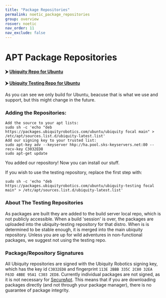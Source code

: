 ```yaml
---
title: "Package Repositories"
permalink: noetic_package_repositories
group: overview
rosver: noetic
nav_order: 11
nav_exclude: false
---
```


# APT Package Repositories

#### ⮞ [Ubiquity Repo for Ubuntu](https://packages.ubiquityrobotics.com/ubuntu/ubiquity)


#### ⮞ [Ubiquity Testing Repo for Ubuntu](https://packages.ubiquityrobotics.com/ubuntu/ubiquity-testing)

As you can see we only build for Ubuntu, beacuse that is what we use and support, but this might change in the future.

### Adding the Repositories:

    Add the source to your apt lists:
    sudo sh -c 'echo "deb https://packages.ubiquityrobotics.com/ubuntu/ubiquity focal main" > /etc/apt/sources.list.d/ubiquity-latest.list'
    Add our signing key to your trusted list:
    sudo apt-key adv --keyserver hkp://ha.pool.sks-keyservers.net:80 --recv-key C3032ED8
    sudo apt-get update
    
You added our repository! Now you can install our stuff.

If you wish to use the testing repository, replace the first step with:

    sudo sh -c 'echo "deb https://packages.ubiquityrobotics.com/ubuntu/ubiquity-testing focal main" > /etc/apt/sources.list.d/ubiquity-latest.list'

### About The Testing Repositories

As packages are built they are added to the build server local repo, which is not publicly accessible. When a build 'session' is over, the packages are uploaded into the ubiquity-testing repository for that distro. When is is determined to be stable enough, it is merged into the main ubiquity repository. Unless you are up for wild adventures in non-functional packages, we suggest not using the testing repo.

### Package/Repository Signatures

All Ubiquity repositories are signed with the Ubiquity Robotics signing key, which has the key id `C3032ED8` and fingerprint `113E 2BBB 335C 2C80 32EA F63D 4BBE 95A1 C303 2ED8`. Currently individual packages are not signed, as it is not necessary for [SecureApt](https://wiki.debian.org/SecureApt). This means that if you are downloading packages directly (and not through your package manager), there is no guarantee of package integrity.